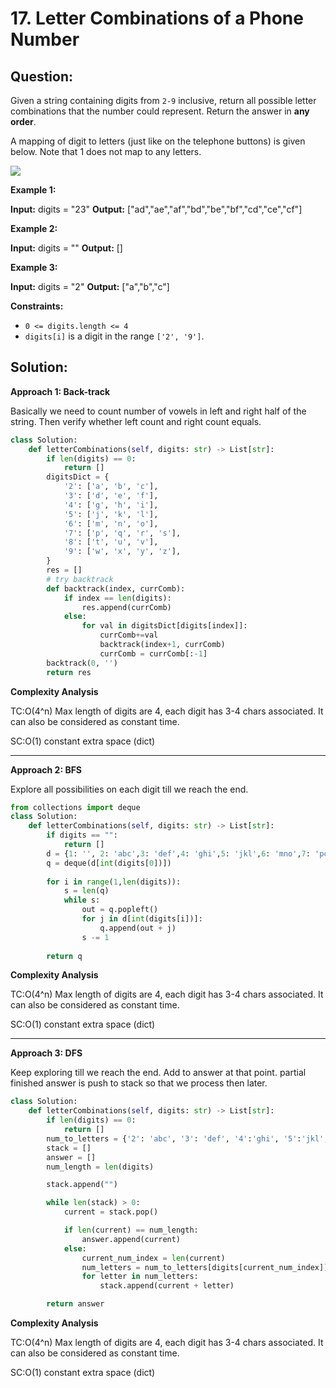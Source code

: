 
# 17. Letter Combinations of a Phone Number

  

## Question:


Given a string containing digits from  `2-9`  inclusive, return all possible letter combinations that the number could represent. Return the answer in  **any order**.

A mapping of digit to letters (just like on the telephone buttons) is given below. Note that 1 does not map to any letters.

![](https://upload.wikimedia.org/wikipedia/commons/thumb/7/73/Telephone-keypad2.svg/200px-Telephone-keypad2.svg.png)

**Example 1:**

**Input:** digits = "23"
**Output:** ["ad","ae","af","bd","be","bf","cd","ce","cf"]

**Example 2:**

**Input:** digits = ""
**Output:** []

**Example 3:**

**Input:** digits = "2"
**Output:** ["a","b","c"]

**Constraints:**

-   `0 <= digits.length <= 4`
-   `digits[i]`  is a digit in the range  `['2', '9']`.
## Solution:
**Approach 1: Back-track**

Basically we need to count number of vowels in left and right half of the string. Then verify whether left count and right count equals.

```python
class Solution:
    def letterCombinations(self, digits: str) -> List[str]:
        if len(digits) == 0:
            return []
        digitsDict = {
            '2': ['a', 'b', 'c'],
            '3': ['d', 'e', 'f'],
            '4': ['g', 'h', 'i'],
            '5': ['j', 'k', 'l'],
            '6': ['m', 'n', 'o'],
            '7': ['p', 'q', 'r', 's'],
            '8': ['t', 'u', 'v'],
            '9': ['w', 'x', 'y', 'z'],
        }
        res = []
        # try backtrack
        def backtrack(index, currComb):
            if index == len(digits):
                res.append(currComb)
            else:
                for val in digitsDict[digits[index]]:
                    currComb+=val
                    backtrack(index+1, currComb)
                    currComb = currComb[:-1]
        backtrack(0, '')
        return res
```

**Complexity Analysis**


TC:O(4^n) Max length of digits are 4, each digit has 3-4 chars associated. It can also be considered as constant time.

SC:O(1) constant extra space (dict)

---

**Approach 2: BFS**


Explore all possibilities on each digit till we reach the end.

```python
from collections import deque
class Solution:
    def letterCombinations(self, digits: str) -> List[str]:
        if digits == "":
            return []
        d = {1: '', 2: 'abc',3: 'def',4: 'ghi',5: 'jkl',6: 'mno',7: 'pqrs',8: 'tuv',9: 'wxyz'}
        q = deque(d[int(digits[0])])
        
        for i in range(1,len(digits)):
            s = len(q)
            while s:
                out = q.popleft()
                for j in d[int(digits[i])]:
                    q.append(out + j)
                s -= 1
                
        return q
```

**Complexity Analysis**


TC:O(4^n) Max length of digits are 4, each digit has 3-4 chars associated. It can also be considered as constant time.

SC:O(1) constant extra space (dict)

---

**Approach 3: DFS**


Keep exploring till we reach the end. Add to answer at that point. partial finished answer is push to stack so that we process then later.

```python
class Solution:
    def letterCombinations(self, digits: str) -> List[str]:
        if len(digits) == 0:
            return []
        num_to_letters = {'2': 'abc', '3': 'def', '4':'ghi', '5':'jkl', '6':'mno','7':'pqrs','8':'tuv', '9':'wxyz'}
        stack = []
        answer = []
        num_length = len(digits)

        stack.append("")

        while len(stack) > 0:
            current = stack.pop()

            if len(current) == num_length:
                answer.append(current)
            else:
                current_num_index = len(current)
                num_letters = num_to_letters[digits[current_num_index]]
                for letter in num_letters:
                    stack.append(current + letter)

        return answer
```

**Complexity Analysis**

TC:O(4^n) Max length of digits are 4, each digit has 3-4 chars associated. It can also be considered as constant time.

SC:O(1) constant extra space (dict)
